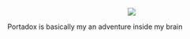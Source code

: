 <p align="center">
  <img src="https://github.com/haithem001/PortaDox/assets/46202227/4bc578d9-5622-4760-a678-bb7c5edc4285"/>
</p>

Portadox is basically my an adventure inside my brain  



